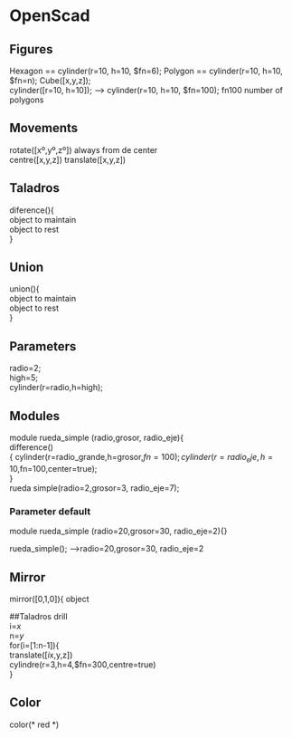 # OpenScad

## Figures  
Hexagon == cylinder(r=10, h=10, $fn=6);
Polygon == cylinder(r=10, h=10, $fn=n);
Cube([x,y,z]);  
cylinder([r=10, h=10]);  --> cylinder(r=10, h=10, $fn=100); fn100 number of polygons    

## Movements

rotate([xº,yº,zº]) always from de center  
centre([x,y,z]) 
translate([x,y,z])  

## Taladros    

diference(){  
object to maintain  
object to rest  
}
## Union  

union(){  
object to maintain  
object to rest  
}

## Parameters  
radio=2;  
high=5;  
cylinder(r=radio,h=high);  

## Modules  
module rueda_simple (radio,grosor, radio_eje){  
	difference()  
{	cylinder(r=radio_grande,h=grosor,$fn=100);  
				cylinder(r=radio_eje,h=10,$fn=100,center=true);  
}  
rueda simple(radio=2,grosor=3, radio_eje=7);

### Parameter default  

module rueda_simple (radio=20,grosor=30, radio_eje=2){}  

rueda_simple();  -->radio=20,grosor=30, radio_eje=2  

## Mirror  
mirror([0,1,0]){ object  

##Taladros drill   
i=*x*  
n=*y*  
for(i=[1:n-1]){  
translate([*i*x,y,z])  
cylindre(r=3,h=4,$fn=300,centre=true)  
}    
  
## Color   
color(* red *)  
